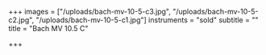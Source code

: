 +++
images = ["/uploads/bach-mv-10-5-c3.jpg", "/uploads/bach-mv-10-5-c2.jpg", "/uploads/bach-mv-10-5-c1.jpg"]
instruments = "sold"
subtitle = ""
title = "Bach MV 10.5 C"

+++
